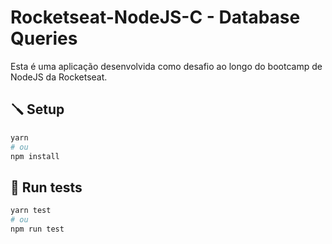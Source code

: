 # Rocketseat-NodeJS-C - Database Queries

Esta é uma aplicação desenvolvida como desafio ao longo do bootcamp de NodeJS da Rocketseat.

## :screwdriver: Setup

```bash
yarn
# ou
npm install
```

## :rocket: Run tests

```bash
yarn test
# ou
npm run test
```



